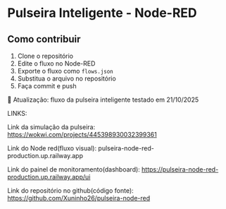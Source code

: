 # Pulseira Inteligente - Node-RED

## Como contribuir
1. Clone o repositório
2. Edite o fluxo no Node-RED
3. Exporte o fluxo como `flows.json`
4. Substitua o arquivo no repositório
5. Faça commit e push

🔄 Atualização: fluxo da pulseira inteligente testado em 21/10/2025

LINKS:

Link da simulação da pulseira:
https://wokwi.com/projects/445398930032399361

Link do Node red(fluxo visual):
pulseira-node-red-production.up.railway.app

Link do painel de monitoramento(dashboard):
https://pulseira-node-red-production.up.railway.app/ui

Link do repositório no github(código fonte):
https://github.com/Xuninho26/pulseira-node-red
